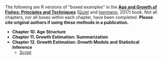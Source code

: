 The following are R versions of "boxed examples" in the **[Age and Growth of Fishes: Principles and Techniques](https://fisheries.org/bookstore/all-titles/professional-and-trade/55078c/)** ([Quist](http://webpages.uidaho.edu/quistlab/index.html) and [Isermann](http://www.coopunits.org/Wisconsin_Fish/People/Dan_Isermann/index.html), 2017) book.  Not all chapters, nor all boxes within each chapter, have been completed. **Please cite original authors if using these methods in a publication.**

* **Chapter 10. Age Structure**
* **Chapter 11. Growth Estimation: Summarization**
* **Chapter 12. Growth Estimation: Growth Models and Statistical Inference**
  * [Script](Chapter12/Chapter_12_Boxes.R)
